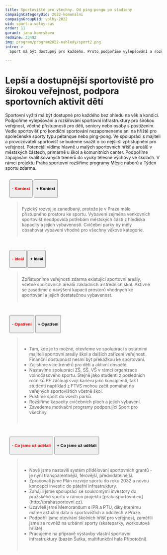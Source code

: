 ```yaml
---
title: Sportoviště pro všechny. Od ping-pongu po stadiony
campaignCategoryUid: 2022-komunalni
campaignGroupUid: volby-2022
uid: sport-a-volny-cas
order: 11
garant: jana.komrskova
redmine: 23492
img: program/program2022-nahledy/sport2.png
intro: >
  Sport má být dostupný pro každého. Proto podpoříme vylepšování a rozšiřování sportovišť pro širokou veřejnost, pro děti, seniory i hendikepované. A myslíme třeba i na hřiště pro společenské sporty, jako je pétanque nebo ping-pong.

---
```


# Lepší a dostupnější sportoviště pro širokou veřejnost, podpora sportovních aktivit dětí
Sportovní vyžití má být dostupné pro každého bez ohledu na věk a kondici. Podpoříme vylepšování a rozšiřování sportovní infrastruktury pro širokou veřejnost, včetně přístupnosti pro děti, seniory nebo osoby s postižením. Vedle sportovišť pro kondiční sportování nezapomeneme ani na hřiště pro společenské sporty typu pétanque nebo ping-pong. Ve spolupráci s majiteli a provozovateli sportovišť se budeme snažit o co nejširší zpřístupnění pro veřejnost. Potenciál vidíme hlavně u malých sportovních hřišť a areálů v městských částech, primárně u škol a komunitních center. Podpoříme zapojování kvalifikovaných trenérů do výuky tělesné výchovy ve školách. V rámci projektu Praha sportovní rozšíříme programy Měsíc náborů a Týden sportu zdarma.

<div class="resenicko">
<button class="hide"><h4>- Kontext</h4></button>
<button class="show"><h4>+ Kontext</h4></button>
<div class="text">
<blockquote style="border:margin:1em;1px solid black;padding:1em">  
Fyzický rozvoj je zanedbaný, protože je v Praze málo přístupného prostoru ke sportu. Vybavení zejména venkovních sportovišť neodpovídá potřebám městských částí z hlediska kapacity a jejich vybavenosti. Cvičební parky by měly obsahovat vybavení vhodné pro všechny věkové kategorie.
</blockquote>
</div>
</div>

<div class="resenicko">
<button class="hide"><h4>- Ideál</h4></button>
<button class="show"><h4>+ Ideál</h4></button>
<div class="text">
<blockquote style="border:margin:1em;1px solid black;padding:1em">  
Zpřístupníme veřejnosti zdarma existující sportovní areály, včetně sportovních areálů základních a středních škol. Aktivně se zasadíme o navýšení kapacit prostorů vhodných ke sportování a jejich dostatečnou vybavenost.
</blockquote>
</div>
</div>

<div class="resenicko">
<button class="hide"><h4>- Opatření</h4></button>
<button class="show"><h4>+ Opatření</h4></button>
<div class="text">
<blockquote style="border:margin:1em;1px solid black;padding:1em">  
<ul>
<li>Tam, kde je to možné, otevřeme ve spolupráci s ostatními majiteli sportovní areály škol a dalších zařízení veřejnosti. Finanční dostupnost nesmí být překážkou ke sportování.</li>
<li>Zajistíme více trenérů pro děti a aktivní dospělé.</li>
<li>Nastavíme spolupráci ZŠ, SŠ, VŠ v rámci organizace volnočasového sportu. Stejně jako studenti z posledních ročníků PF začínají svoji kariéru jako koncipienti, tak I studenti například z FTVS mohou začít pomáhat na veřejných sportovištích včetně škol.</li>
<li>Pustíme sport do všech parků.</li>
<li>Rozšíříme kapacity cvičebních ploch a jejich vybavení.</li>
<li>Zavedeme motivační programy podporující Sport pro všechny.</li>
</ul>
</blockquote>
</div>
</div>

<div class="resenicko">
<button class="hide"><h4>- Co jsme už udělali</h4></button>
<button class="show"><h4>+ Co jsme už udělali</h4></button>
<div class="text">
<blockquote style="border:margin:1em;1px solid black;padding:1em">  
<ul>
<li> Nově jsme nastavili systém přidělování sportovních grantů - je nyní transparentnější, férovější, předvídatelnější.</li>  
<li> Zpracovali jsme Plán rozvoje sportu do roku 2032 a novou koncepci investic do páteřní infrastruktury.</li>
<li> Zahájili jsme spolupráci se soukromými investory do pražského sportu v rámco projektu [prahasportovní.eu](http://prahasportovni.cz).</li>
<li> Uzavřeli jsme Memorandum s IPR a PTU, díky kterému máme aktuální data o sportovištích a oddílech v Praze.</li>
<li> Podpořili jsme otevírání školních hřišť pro veřejnost, zaměřili jsme se rovněž na urbánní sporty (skateparky, workoutová hřiště).</li>
<li> Pracujeme na přípravě výstavby vlastní sportovní infrastruktury (bazén Šutka, multifunkční hala Přípotoční).</li>
</ul>
</blockquote>
</div>
</div>

<style>
  .resenicko  button.hide { color: red; }
  .resenicko  button.show { color: gren; }  
  .resenicko { padding:1em; }  
</style>

<script type="text/javascript" src="https://ajax.googleapis.com/ajax/libs/jquery/1.7.2/jquery.min.js"></script>

<script>
$(document).ready(function(){
 $('.resenicko .hide').hide();
 $('.resenicko .text').hide();
  $(".resenicko .hide").click(function(){
    $(this).parent().children('.hide').hide();
    $(this).parent().children('.show').show();
    $(this).parent().children('.text').slideUp('normal;');;
  });
  $(".resenicko .show").click(function(){
    $(this).parent().children('.hide').show();
    $(this).parent().children('.show').hide();
    $(this).parent().children('.text').slideDown('normal;');;
  });
});
</script>


